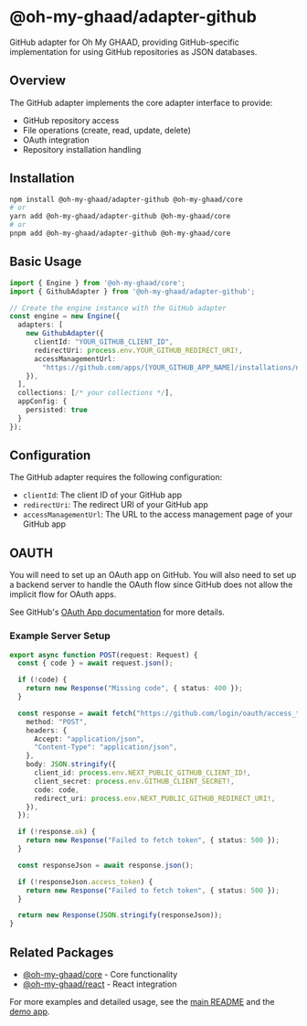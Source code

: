 # @oh-my-ghaad/adapter-github

GitHub adapter for Oh My GHAAD, providing GitHub-specific implementation for using GitHub repositories as JSON databases.

## Overview

The GitHub adapter implements the core adapter interface to provide:
- GitHub repository access
- File operations (create, read, update, delete)
- OAuth integration
- Repository installation handling

## Installation

```bash
npm install @oh-my-ghaad/adapter-github @oh-my-ghaad/core
# or
yarn add @oh-my-ghaad/adapter-github @oh-my-ghaad/core
# or
pnpm add @oh-my-ghaad/adapter-github @oh-my-ghaad/core
```

## Basic Usage

```typescript
import { Engine } from '@oh-my-ghaad/core';
import { GithubAdapter } from '@oh-my-ghaad/adapter-github';

// Create the engine instance with the GitHub adapter
const engine = new Engine({
  adapters: [
    new GithubAdapter({
      clientId: "YOUR_GITHUB_CLIENT_ID",
      redirectUri: process.env.YOUR_GITHUB_REDIRECT_URI!,
      accessManagementUrl:
        "https://github.com/apps/[YOUR_GITHUB_APP_NAME]/installations/new",
    }),
  ],
  collections: [/* your collections */],
  appConfig: {
    persisted: true
  }
});
```

## Configuration

The GitHub adapter requires the following configuration:

- `clientId`: The client ID of your GitHub app
- `redirectUri`: The redirect URI of your GitHub app
- `accessManagementUrl`: The URL to the access management page of your GitHub app

## OAUTH

You will need to set up an OAuth app on GitHub. You will also need to set up a backend server to handle the OAuth flow since GitHub does not allow the implicit flow for OAuth apps.

See GitHub's [OAuth App documentation](https://docs.github.com/en/apps/oauth-apps/building-oauth-apps/creating-an-oauth-app) for more details.

### Example Server Setup

```typescript
export async function POST(request: Request) {
  const { code } = await request.json();

  if (!code) {
    return new Response("Missing code", { status: 400 });
  }

  const response = await fetch("https://github.com/login/oauth/access_token", {
    method: "POST",
    headers: {
      Accept: "application/json",
      "Content-Type": "application/json",
    },
    body: JSON.stringify({
      client_id: process.env.NEXT_PUBLIC_GITHUB_CLIENT_ID!,
      client_secret: process.env.GITHUB_CLIENT_SECRET!,
      code: code,
      redirect_uri: process.env.NEXT_PUBLIC_GITHUB_REDIRECT_URI!,
    }),
  });

  if (!response.ok) {
    return new Response("Failed to fetch token", { status: 500 });
  }

  const responseJson = await response.json();

  if (!responseJson.access_token) {
    return new Response("Failed to fetch token", { status: 500 });
  }

  return new Response(JSON.stringify(responseJson));
}

```


## Related Packages

- [@oh-my-ghaad/core](../core/README.md) - Core functionality
- [@oh-my-ghaad/react](../react/README.md) - React integration

For more examples and detailed usage, see the [main README](../../README.md) and the [demo app](../../apps/demo-app/README.md).
